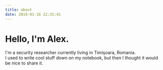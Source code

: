 ```yaml
---
title: about
date: 2019-01-16 22:31:41
---
```


# Hello, I'm Alex. #

I'm a security researcher currently living in Timişoara, Romania.  
I used to write cool stuff down on my notebook, but then I thought it would be nice to share it.
